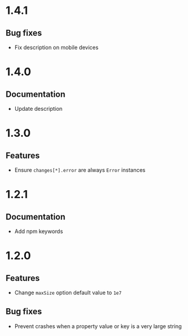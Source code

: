 # 1.4.1

## Bug fixes

- Fix description on mobile devices

# 1.4.0

## Documentation

- Update description

# 1.3.0

## Features

- Ensure `changes[*].error` are always `Error` instances

# 1.2.1

## Documentation

- Add npm keywords

# 1.2.0

## Features

- Change `maxSize` option default value to `1e7`

## Bug fixes

- Prevent crashes when a property value or key is a very large string
